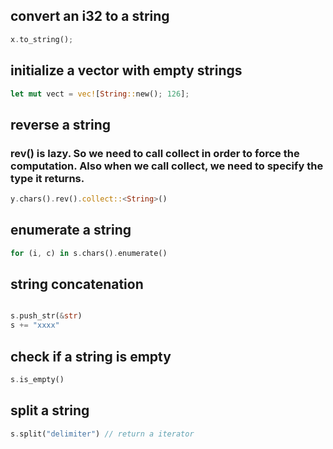 ## convert an i32 to a string
```rust
x.to_string();

```

## initialize a vector with empty strings
```rust
let mut vect = vec![String::new(); 126];
```


## reverse a string
### rev() is lazy. So we need to call collect in order to force the computation. Also when we call collect, we need to specify the type it returns.
```rust
y.chars().rev().collect::<String>() 
```

## enumerate a string
```rust
for (i, c) in s.chars().enumerate()

```

## string concatenation
```rust

s.push_str(&str)
s += "xxxx"
```

## check if a string is empty
```rust
s.is_empty() 

```

## split a string
```rust
s.split("delimiter") // return a iterator

```

